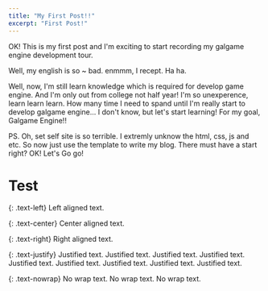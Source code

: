 ```yaml
---
title: "My First Post!!"
excerpt: "First Post!"
---
```


OK! This is my first post and I'm exciting to start recording my galgame engine development tour.

Well, my english is so ~ bad. enmmm, I recept. Ha ha.

Well, now, I'm still learn knowledge which is required for develop game engine.
And I'm only out from college not half year!
I'm so unexperence, learn learn learn. How many time I need to spand until I'm really start to develop galgame engine... I don't know, but let's start learning! For my goal, Galgame Engine!!

PS. Oh, set self site is so terrible. I extremly unknow the html, css, js and etc.
So now just use the template to write my blog. There must have a start right?
OK! Let's Go go!

# Test

{: .text-left}
Left aligned text.

{: .text-center}
Center aligned text.

{: .text-right}
Right aligned text.

{: .text-justify}
Justified text.
Justified text.
Justified text.
Justified text.
Justified text.
Justified text.
Justified text.
Justified text.
Justified text.

{: .text-nowrap}
No wrap text.
No wrap text.
No wrap text.